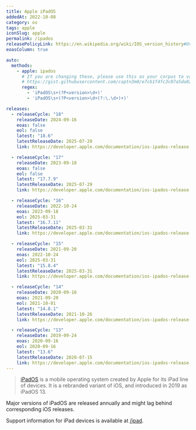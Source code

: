 ```yaml
---
title: Apple iPadOS
addedAt: 2022-10-08
category: os
tags: apple
iconSlug: apple
permalink: /ipados
releasePolicyLink: https://en.wikipedia.org/wiki/IOS_version_history#Overview
eoasColumn: true

auto:
  methods:
    - apple: ipados
      # If you are changing these, please use this as your corpus to validate your changes:
      # https://gist.githubusercontent.com/captn3m0/e7cb1f4fc3c07a5da0296ebda2b33e15/raw/5747e42ad611ec9ffdb7a2d1c0e3946bb87ab6d7/apple.txt
      regex:
        - 'iPadOS\s+(?P<version>\d+)'
        - 'iPadOS\s+(?P<version>\d+(?:\.\d+)+)'

releases:
  - releaseCycle: "18"
    releaseDate: 2024-09-16
    eoas: false
    eol: false
    latest: "18.6"
    latestReleaseDate: 2025-07-29
    link: https://developer.apple.com/documentation/ios-ipados-release-notes/ios-ipados-18-release-notes

  - releaseCycle: "17"
    releaseDate: 2023-09-18
    eoas: false
    eol: false
    latest: "17.7.9"
    latestReleaseDate: 2025-07-29
    link: https://developer.apple.com/documentation/ios-ipados-release-notes/ios-ipados-17-release-notes

  - releaseCycle: "16"
    releaseDate: 2022-10-24
    eoas: 2023-09-18
    eol: 2025-03-31
    latest: "16.7.11"
    latestReleaseDate: 2025-03-31
    link: https://developer.apple.com/documentation/ios-ipados-release-notes/ipados-16-release-notes

  - releaseCycle: "15"
    releaseDate: 2021-09-20
    eoas: 2022-10-24
    eol: 2025-03-31
    latest: "15.8.4"
    latestReleaseDate: 2025-03-31
    link: https://developer.apple.com/documentation/ios-ipados-release-notes/ios-ipados-15-release-notes

  - releaseCycle: "14"
    releaseDate: 2020-09-16
    eoas: 2021-09-20
    eol: 2021-10-01
    latest: "14.8.1"
    latestReleaseDate: 2021-10-26
    link: https://developer.apple.com/documentation/ios-ipados-release-notes/ios-ipados-14-release-notes

  - releaseCycle: "13"
    releaseDate: 2019-09-24
    eoas: 2020-09-16
    eol: 2020-09-16
    latest: "13.6"
    latestReleaseDate: 2020-07-15
    link: https://developer.apple.com/documentation/ios-ipados-release-notes/ios-ipados-13_1-release-notes
---
```


> [iPadOS](https://www.apple.com/ipados/) is a mobile operating system created by Apple for its iPad
> line of devices. It is a rebranded variant of iOS, and introduced in 2019 as iPadOS 13.

Major versions of iPadOS are released annually and might lag behind corresponding iOS releases.

Support information for iPad devices is available at [/ipad](/ipad).
